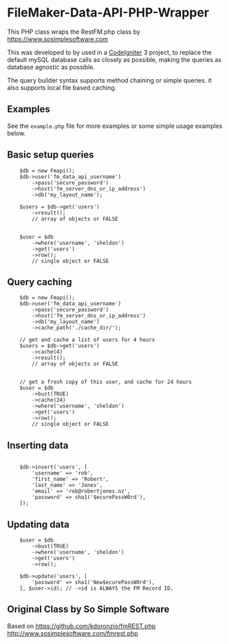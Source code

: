 #  FileMaker-Data-API-PHP-Wrapper

This PHP class wraps the RestFM.php class by https://www.sosimplesoftware.com

This was developed to by used in a [CodeIgniter](https://codeigniter.com/) 3 project, to replace the default mySQL database calls as closely as possible, making the queries as database agnostic as possible.

The query builder syntax supports method chaining or simple queries.
it also supports local file based caching.

## Examples
See the ```example.php``` file for more examples or some simple usage examples below.

## Basic setup queries
```
	$db = new Fmapi();
	$db->user('fm_data_api_username')
		->pass('secure_password')
		->host('fm_server_dns_or_ip_address')
		->db('my_layout_name');

	$users = $db->get('users')
		->result();
		// array of objects or FALSE


	$user = $db
		->where('username', 'sheldon')
		->get('users')
		->row();
		// single object or FALSE
```



## Query caching
```
	$db = new Fmapi();
	$db->user('fm_data_api_username')
		->pass('secure_password')
		->host('fm_server_dns_or_ip_address')
		->db('my_layout_name')
		->cache_path('./cache_dir/');

	// get and cache a list of users for 4 hours
	$users = $db->get('users')
		->cache(4)
		->result();
		// array of objects or FALSE


	// get a fresh copy of this user, and cache for 24 hours
	$user = $db
		->bust(TRUE)
		->cache(24)
		->where('username', 'sheldon')
		->get('users')
		->row();
		// single object or FALSE
```


## Inserting data
```

	$db->insert('users', [
		'username' => 'rob',
		'first_name' => 'Robert',
		'last_name' => 'Jones',
		'email' => 'rob@robertjones.nz',
		'password' => sha1('$ecurePassW0rd'),
	]);

```

## Updating data
```
	$user = $db
		->bust(TRUE)
		->where('username', 'sheldon')
		->get('users')
		->row();

	$db->update('users', [
		'password' => sha1('New$ecurePassW0rd'),
	], $user->id); // ->id is ALWAYS the FM Record ID.

```



##  Original Class by So Simple Software

Based on
https://github.com/kdoronzio/fmREST.php
http://www.sosimplesoftware.com/fmrest.php